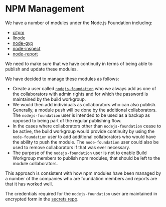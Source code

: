 # NPM Management

We have a number of modules under the Node.js Foundation including:

* [citgm](https://github.com/nodejs/citgm)
* [llnode](https://github.com/nodejs/llnode)
* [node-gyp](https://github.com/nodejs/node-gyp)
* [node-inspect](https://github.com/nodejs/node-inspect)
* [node-report](https://github.com/nodejs/node-report)

We need to make sure that we have continuity in terms of being able to publish
and update these modules.

We have decided to manage these modules as follows:

* Create a user called [`nodejs-foundation`][] who we always add as one of the
  collaborators with admin rights and for which the password is maintained by
  the build workgroup.
* We would then add individuals as collaborators who can also publish.
  Generally, a module push will be done by the additional collaborators.
  The `nodejs-foundation` user is intended to be used as a backup as opposed
  to being part of the regular publishing flow.
* In the cases where collaborators other than `nodejs-foundation`
  cease to be active, the build workgroup would provide continuity by using the
  `node-foundation` user to add additional collaborators who would have the
  ability to push the module. The `node-foundation` user could also be used to
  remove collaborators if that was ever necessary.
* The purpose of the `nodejs-foundation` user is not to enable Build
  Workgroup members to publish npm modules, that should be left to the
  module collaborators.

This approach is consistent with how npm modules have been managed by a number
of the companies who are foundation members and reports are that it has worked
well.

The credentials required for the `nodejs-foundation` user are maintained in
encrypted form in the [secrets repo][].


[`nodejs-foundation`]: https://www.npmjs.com/~nodejs-foundation
[secrets repo]: https://github.com/nodejs/secrets/tree/master/test/test_credentials.md
